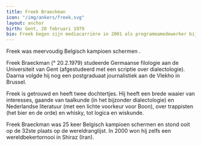 ```yaml
---
title: Freek Braeckman
icon: "/img/ankers/freek.svg"
layout: anchor
birth: Gent, 20 februari 1979
bio: Freek begon zijn mediacarrière in 2001 als programmamedewerker bij Radio 2 Oost-Vlaanderen. Later dat jaar werd hij eindredacteur bij Radio 2 Antwerpen. Van 2003 tot 2006 was hij einderedacteur bij Karrewiet, het infomagazine van Ketnet. Sinds vorig jaar is hij algemeen verslaggever voor Het Journaal. In 2004 was hij samen met Johan Tas eindredacteur van Het Journaal op Sporza.  Ook bij de Verkiezingen 06 en 07 was hij eindredacteur. Freek werd in november 2007 een van de vaste journaalankers. Hij presenteerde op 10 augustus 2012 hij voor het laatst Het Journaal.
---
```



Freek was meervoudig Belgisch kampioen schermen .

Freek Braeckman (° 20.2.1979) studeerde Germaanse filologie aan de Universiteit van Gent (afgestudeerd met een scriptie over dialectologie). Daarna volgde hij nog een postgraduaat journalistiek aan de Vlekho in Brussel.

Freek is getrouwd en heeft twee dochtertjes. Hij heeft een brede waaier van interesses, gaande van taalkunde (in het bijzonder dialectologie) en Nederlandse literatuur (met een lichte voorkeur voor Boon), over trappisten (het bier en de orde) en whisky, tot logica en wiskunde.

Freek Braeckman was 25 keer Belgisch kampioen schermen en stond ooit op de 32ste plaats op de wereldranglijst. In 2000 won hij zelfs een wereldbekertornooi in Shiraz (Iran).
